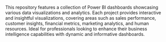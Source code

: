 This repository features a collection of Power BI dashboards showcasing various data visualizations and analytics. Each project provides interactive and insightful visualizations, covering areas such as sales performance, customer insights, financial metrics, marketing analytics, and human resources. Ideal for professionals looking to enhance their business intelligence capabilities with dynamic and informative dashboards.
